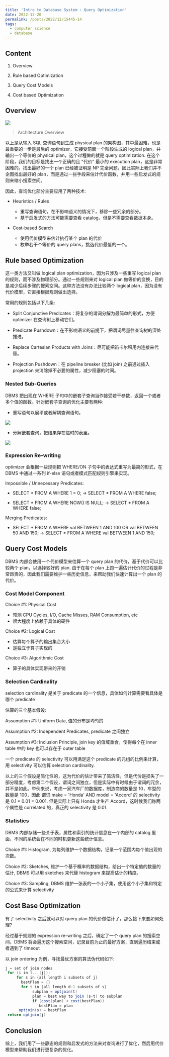 ```yaml
---
title: 'Intro to Database System : Query Optimization'
date: 2022-12-20
permalink: /posts/2022/12/15445-14
tags:
  - computer science
  - database
---
```

## Content

1. Overview

2. Rule based Optimization

3. Query Cost Models

4. Cost based Optimization

## Overview

![](https://github.com/tiebreaker4869/images/blob/main/post/db1401.png?raw=true)

> Architecture Overview

以上是从输入 SQL 查询语句到生成 physical plan 的架构图，其中最困难，也是最重要的一步是最后的 optimizer，它接受前面一个阶段生成的 logical plan，并输出一个等价的 physical plan，这个过程做的就是 query optimization. 在这个阶段，我们的目标是找出一个正确的且 "代价" 最小的 execution plan，这是非常困难的。找出最好的一个 plan 已经被证明是 NP 完全问题，因此实际上我们并不企图找出最好的 plan，而是通过一些手段来估计代价函数，并用一些启发式的规则来缩小搜索空间。

因此，查询优化部分主要应用了两种技术:

- Heuristics / Rules
    - 重写查询语句，在不影响语义的情况下，移除一些冗余的部分。
    - 基于启发式的方法可能需要查看 catalog，但是不需要查看数据本身。

- Cost-based Search
    - 使用代价模型来估计执行某个 plan 的代价
    - 枚举若干个等价的 query plans，挑选代价最低的一个。

## Rule based Optimization

这一类方法又叫做 logical plan optimization，因为只涉及一些重写 logical plan 的规则，而不涉及物理部分。通过一些规则来对 logical plan 做等价的变换，目的是减少后续步骤的搜索空间。这种方法没有办法比较两个 logical plan，因为没有代价模型，它直接根据规则做出选择。

常用的规则包括以下几条:

- Split Conjunctive Predicates：将复杂的谓词分解为最简单的形式，方便 optimizer 在查询树上移动它们。

- Predicate Pushdown：在不影响语义的前提下，把谓词尽量往查询树的深处推进。

- Replace Cartesian Products with Joins：尽可能把笛卡尔积用内连接来代替。

- Projection Pushdown：在 pipeline breaker (比如 join) 之前通过插入 projection 来消除掉不必要的属性，减少阻塞的时间。

### Nested Sub-Queries

DBMS 把出现在 WHERE 子句中的嵌套子查询当作接受若干参数，返回一个或者多个值的函数。针对嵌套子查询的优化主要有两种:

- 重写语句以展平或者解耦查询语句。

![](https://github.com/tiebreaker4869/images/blob/main/post/db1402.png?raw=true)

- 分解嵌套查询，把结果存在临时的表里。

![](https://github.com/tiebreaker4869/images/blob/main/post/db1403.png?raw=true)

### Expression Re-writing

optimizer 会根据一些规则把 WHERE/ON 子句中的表达式重写为最简的形式，在 DBMS 中通过一系列 if-else 语句或者模式匹配规则引擎来实现。

Impossible / Unnecessary Predicates:

- SELECT * FROM A WHERE 1 = 0; -> SELECT * FROM A WHERE false;

- SELECT * FROM A WHERE NOW() IS NULL; -> SELECT * FROM A WHERE false;

Merging Predicates:

- SELECT * FROM A WHERE val BETWEEN 1 AND 100 OR val BETWEEN 50 AND 150; -> SELECT * FROM A
WHERE val BETWEEN 1 AND 150;

## Query Cost Models

DBMS 内部会使用一个代价模型来估算一个 query plan 的代价，基于代价可以比较两个 plan，以选择较好的 plan. 由于在每个 plan 上跑一遍估计代价的过程是非常昂贵的，因此我们需要维护一些历史信息，来帮助我们快速计算出一个 plan 的代价。

### Cost Model Component

Choice #1: Physical Cost
- 预测 CPU Cycles, I/O, Cache Misses, RAM Consumption, etc
- 很大程度上依赖于具体的硬件

Choice #2: Logical Cost
- 估算每个算子的输出集合大小
- 是独立于算子实现的

Choice #3: Algorithmic Cost
- 算子的具体实现带来的开销

### Selection Cardinality

selection cardinality 是关于 predicate 的一个信息，具体如何计算需要看具体是哪个 predicate

估算的三个基本假设:

Assumption #1: Uniform Data, 值的分布是均匀的

Assumption #2: Independent Predicates, predicate 之间独立

Assumption #3: Inclusion Principle, join key 的值域重合，使得每个在 inner table 中的 key 也可以存在于 outer table

一个 predicate 的 selectivity 可以用满足这个 predicate 的元组的比例来计算，用 selectivity 可以估算 selection cardinality.

以上的三个假设是简化性的，这为代价的估计带来了简洁性，但是代价是损失了一部分精度，考虑第二个假设，谓词之间独立，但是实际中有时候由于谓词的冗余，并不是如此。举例来说，考虑一家汽车厂的数据库，制造商的数量是 10，车型的数量是 100，因此 谓词 make = 'Honda' AND model = 'Accord' 的 selectivity 是 0.1 * 0.01 = 0.001. 但是实际上只有 Honda 才生产 Accord，这时候我们称两个属性是 correlated 的，真正的 selectivity 是 0.01.

### Statistics

DBMS 内部存储一些关于表，属性和索引的统计信息在一个内部的 catalog 里面，不同的系统会在不同的时机更新这些统计信息。

Choice #1: Histogram, 为每列维护一个数据结构，记录一个范围内每个值出现的次数。

Choice #2: Sketches, 维护一个基于概率的数据结构，给出一个特定值的数量的估计, DBMS 可以用 sketches 来代替 histogram 来提高估计的精度。

Choice #3: Sampling, DBMS 维护一张表的一个小子集，使用这个小子集和特定的公式来计算 selectivity


## Cost Base Optimization

有了 selectivity 之后就可以对 query plan 的代价做估计了，那么接下来要如何处理?

经过基于规则的 expression re-writing 之后，确定了一个 query plan 的搜索空间，DBMS 将会遍历这个搜索空间，记录目前为止的最好方案，直到遍历结束或者遇到了 timeout

以 join ordering 为例，寻找最优方案的算法伪代码如下:

```java
j = set of join nodes
 for (i in 1...|j|):
     for s in {all length i subsets of j}
       bestPlan = {}
       for t in {all length d-1 subsets of s}
            subplan = optjoin(t)
            plan = best way to join (s-t) to subplan
            if (cost(plan) < cost(bestPlan))
               bestPlan = plan
      optjoin(s) = bestPlan
 return optjoin(j)
```

## Conclusion

综上，我们用了一些静态的规则和启发式的方法来对查询进行了优化，然后用代价模型来帮助我们进行更复杂的优化。